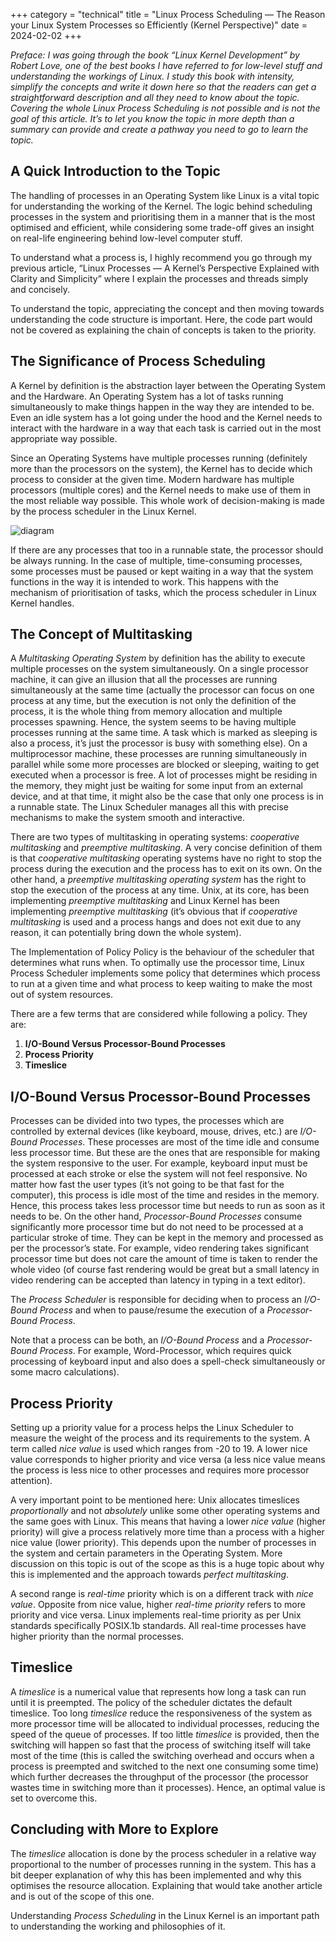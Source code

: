 +++
category = "technical"
title = "Linux Process Scheduling — The Reason your Linux System Processes so Efficiently (Kernel Perspective)"
date = 2024-02-02
+++

*Preface: I was going through the book “Linux Kernel Development” by Robert Love, one of the best books I have referred to for low-level stuff and understanding the workings of Linux. I study this book with intensity, simplify the concepts and write it down here so that the readers can get a straightforward description and all they need to know about the topic. Covering the whole Linux Process Scheduling is not possible and is not the goal of this article. It’s to let you know the topic in more depth than a summary can provide and create a pathway you need to go to learn the topic.*

## A Quick Introduction to the Topic
The handling of processes in an Operating System like Linux is a vital topic for understanding the working of the Kernel. The logic behind scheduling processes in the system and prioritising them in a manner that is the most optimised and efficient, while considering some trade-off gives an insight on real-life engineering behind low-level computer stuff.

To understand what a process is, I highly recommend you go through my previous article, “Linux Processes — A Kernel’s Perspective Explained with Clarity and Simplicity” where I explain the processes and threads simply and concisely.

To understand the topic, appreciating the concept and then moving towards understanding the code structure is important. Here, the code part would not be covered as explaining the chain of concepts is taken to the priority.

## The Significance of Process Scheduling
A Kernel by definition is the abstraction layer between the Operating System and the Hardware. An Operating System has a lot of tasks running simultaneously to make things happen in the way they are intended to be. Even an idle system has a lot going under the hood and the Kernel needs to interact with the hardware in a way that each task is carried out in the most appropriate way possible.

Since an Operating Systems have multiple processes running (definitely more than the processors on the system), the Kernel has to decide which process to consider at the given time. Modern hardware has multiple processors (multiple cores) and the Kernel needs to make use of them in the most reliable way possible. This whole work of decision-making is made by the process scheduler in the Linux Kernel.

![diagram](https://miro.medium.com/v2/resize:fit:1400/format:webp/1*xuhuHRLCeeVghN8BDEEdcQ.png)

If there are any processes that too in a runnable state, the processor should be always running. In the case of multiple, time-consuming processes, some processes must be paused or kept waiting in a way that the system functions in the way it is intended to work. This happens with the mechanism of prioritisation of tasks, which the process scheduler in Linux Kernel handles.

## The Concept of Multitasking
A *Multitasking Operating System* by definition has the ability to execute multiple processes on the system simultaneously. On a single processor machine, it can give an illusion that all the processes are running simultaneously at the same time (actually the processor can focus on one process at any time, but the execution is not only the definition of the process, it is the whole thing from memory allocation and multiple processes spawning. Hence, the system seems to be having multiple processes running at the same time. A task which is marked as sleeping is also a process, it’s just the processor is busy with something else). On a multiprocessor machine, these processes are running simultaneously in parallel while some more processes are blocked or sleeping, waiting to get executed when a processor is free. A lot of processes might be residing in the memory, they might just be waiting for some input from an external device, and at that time, it might also be the case that only one process is in a runnable state. The Linux Scheduler manages all this with precise mechanisms to make the system smooth and interactive.

There are two types of multitasking in operating systems: *cooperative multitasking* and *preemptive multitasking*. A very concise definition of them is that *cooperative multitasking* operating systems have no right to stop the process during the execution and the process has to exit on its own. On the other hand, a *preemptive multitasking operating system* has the right to stop the execution of the process at any time. Unix, at its core, has been implementing *preemptive multitasking* and Linux Kernel has been implementing *preemptive multitasking* (it’s obvious that if *cooperative multitasking* is used and a process hangs and does not exit due to any reason, it can potentially bring down the whole system).

The Implementation of Policy
Policy is the behaviour of the scheduler that determines what runs when. To optimally use the processor time, Linux Process Scheduler implements some policy that determines which process to run at a given time and what process to keep waiting to make the most out of system resources.

There are a few terms that are considered while following a policy. They are:

1. **I/O-Bound Versus Processor-Bound Processes**
2. **Process Priority**
3. **Timeslice**

## I/O-Bound Versus Processor-Bound Processes
Processes can be divided into two types, the processes which are controlled by external devices (like keyboard, mouse, drives, etc.) are *I/O-Bound Processes*. These processes are most of the time idle and consume less processor time. But these are the ones that are responsible for making the system responsive to the user. For example, keyboard input must be processed at each stroke or else the system will not feel responsive. No matter how fast the user types (it’s not going to be that fast for the computer), this process is idle most of the time and resides in the memory. Hence, this process takes less processor time but needs to run as soon as it needs to be. On the other hand, *Processor-Bound Processes* consume significantly more processor time but do not need to be processed at a particular stroke of time. They can be kept in the memory and processed as per the processor’s state. For example, video rendering takes significant processor time but does not care the amount of time is taken to render the whole video (of course fast rendering would be great but a small latency in video rendering can be accepted than latency in typing in a text editor).

The *Process Scheduler* is responsible for deciding when to process an *I/O-Bound Process* and when to pause/resume the execution of a *Processor-Bound Process*.

Note that a process can be both, an *I/O-Bound Process* and a *Processor-Bound Process*. For example, Word-Processor, which requires quick processing of keyboard input and also does a spell-check simultaneously or some macro calculations).

## Process Priority
Setting up a priority value for a process helps the Linux Scheduler to measure the weight of the process and its requirements to the system. A term called *nice value* is used which ranges from -20 to 19. A lower nice value corresponds to higher priority and vice versa (a less nice value means the process is less nice to other processes and requires more processor attention).

A very important point to be mentioned here: Unix allocates timeslices *proportionally* and not *absolutely* unlike some other operating systems and the same goes with Linux. This means that having a lower *nice value* (higher priority) will give a process relatively more time than a process with a higher nice value (lower priority). This depends upon the number of processes in the system and certain parameters in the Operating System. More discussion on this topic is out of the scope as this is a huge topic about why this is implemented and the approach towards *perfect multitasking*.

A second range is *real-time* priority which is on a different track with *nice value*. Opposite from nice value, higher *real-time priority* refers to more priority and vice versa. Linux implements real-time priority as per Unix standards specifically POSIX.1b standards. All real-time processes have higher priority than the normal processes.

## Timeslice
A *timeslice* is a numerical value that represents how long a task can run until it is preempted. The policy of the scheduler dictates the default timeslice. Too long *timeslice* reduce the responsiveness of the system as more processor time will be allocated to individual processes, reducing the speed of the queue of processes. If too little *timeslice* is provided, then the switching will happen so fast that the process of switching itself will take most of the time (this is called the switching overhead and occurs when a process is preempted and switched to the next one consuming some time) which further decreases the throughput of the processor (the processor wastes time in switching more than it processes). Hence, an optimal value is set to overcome this.

## Concluding with More to Explore
The *timeslice* allocation is done by the process scheduler in a relative way proportional to the number of processes running in the system. This has a bit deeper explanation of why this has been implemented and why this optimises the resource allocation. Explaining that would take another article and is out of the scope of this one.

Understanding *Process Scheduling* in the Linux Kernel is an important path to understanding the working and philosophies of it.
